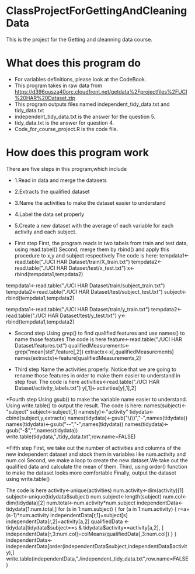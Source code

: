 # ClassProjectForGettingAndCleaningData
 This is the project for the Getting and cleanning data course.
# What does this program do
* For variables definitions, please look at the CodeBook.
* This program takes in raw data from 
https://d396qusza40orc.cloudfront.net/getdata%2Fprojectfiles%2FUCI%20HAR%20Dataset.zip
* This program outputs files named independent_tidy_data.txt and tidy_data.txt
* independent_tidy_data.txt is the answer for the question 5.
* tidy_data.txt is the answer for question 4.
* Code_for_course_project.R is the code file.

# How does this program work
 There are five steps in this program,which include
 * 1.Read in data and merge the datasets
 * 2.Extracts the qualified dataset
 * 3.Name the activities to make the dataset easier to understand
 * 4.Label the data set properly
 * 5.Create a new dataset with the average of each variable for each activity and each subject.
 
 * First step
 First, the program reads in two tabels from train and test data, using read.tabel()
 Second, merge them by rbind() and apply this procedure to x,y and subject respectively
 The code is here:
tempdata1<-read.table("./UCI HAR Dataset/train/X_train.txt")
tempdata2<-read.table("./UCI HAR Dataset/test/x_test.txt")
x<-rbind(tempdata1,tempdata2)

tempdata1<-read.table("./UCI HAR Dataset/train/subject_train.txt")
tempdata2<-read.table("./UCI HAR Dataset/test/subject_test.txt")
subject<-rbind(tempdata1,tempdata2)

tempdata1<-read.table("./UCI HAR Dataset/train/y_train.txt")
tempdata2<-read.table("./UCI HAR Dataset/test/y_test.txt")
y<-rbind(tempdata1,tempdata2)

* Second step
Using grep() to find qualified features and use names() to name those features
The code is here
feature<-read.table("./UCI HAR Dataset/features.txt")
qualifiedMeasurements<-grep("mean|std",feature[,2])
extractx<-x[,qualifiedMeasurements]
names(extractx)<-feature[qualifiedMeasurements,2]

* Third step
Name the activities properly. Notice that we are going to rename those features in order to make them easier to understand in step four.
The code is here
activities<-read.table("./UCI HAR Dataset/activity_labels.txt")
y[,1]<-activities[y[,1],2]

*Fourth step
Using gsub() to make the variable name easier to understand. Using write.table() to output the result.
The code is here:
names(subject)<-"subject"
subject<-subject[,1]
names(y)<-"activity"
tidydata<-cbind(subject,y,extractx)
names(tidydata)<-gsub("\\(\\)","-",names(tidydata))
names(tidydata)<-gsub("--","-",names(tidydata))
names(tidydata)<-gsub("-$","",names(tidydata))
write.table(tidydata,"./tidy_data.txt",row.name=FALSE)

*Fifth step
First, we take out the number of activities and columns of the new independent dataset and stock them in variables like num.activity and num.col
Second, we make a loop to create the new dataset.We take out the qualified data and calculate the mean of them.
Third, using order() function to make the dataset looks more comfortable
Finally, output the dataset using write.table() 

The code is here
activity<-unique(activities)
num.activity<-dim(activity)[1]
subject<-unique(tidydata$subject)
num.subject<-length(subject)
num.col<-dim(tidydata)[2]
num.total<-num.activity*num.subject
independentData<-tidydata[1:num.total,]
for (s in 1:num.subject) 
{
      for (a in 1:num.activity) 
      {
            r=a+(s-1)*num.activity
            independentData[r,1]=subject[s]
            independentData[r,2]=activity[a,2]
            qualifiedData <- tidydata[tidydata$subject==s & tidydata$activity==activity[a,2], ]
            independentData[r,3:num.col]=colMeans(qualifiedData[,3:num.col])
      }
}
independentData<-independentData[order(independentData$subject,independentData$activity),]
write.table(independentData,"./independent_tidy_data.txt",row.name=FALSE)
